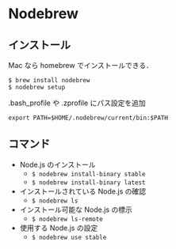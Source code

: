 # Nodebrew

## インストール

Mac なら homebrew でインストールできる．

```shellsession
$ brew install nodebrew
$ nodebrew setup
```

.bash_profile や .zprofile にパス設定を追加

```
export PATH=$HOME/.nodebrew/current/bin:$PATH
```

## コマンド

- Node.js のインストール
    - `$ nodebrew install-binary stable`
    - `$ nodebrew install-binary latest`
- インストールされている Node.js の確認
    - `$ nodebrew ls`
- インストール可能な Node.js の標示
    - `$ nodebrew ls-remote`
- 使用する Node.js の設定
    - `$ nodebrew use stable`

